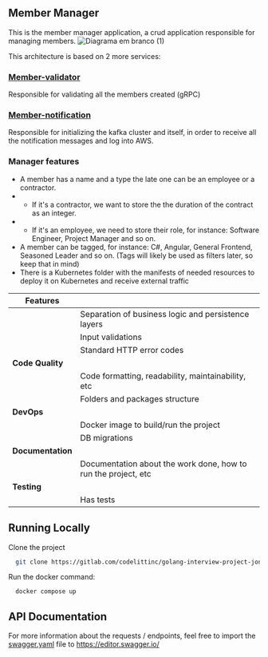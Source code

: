 ## Member Manager

This is the member manager application, a crud application responsible for managing members.
![Diagrama em branco (1)](https://github.com/mourajj/go-full-crud/assets/27701706/07a52fc6-57df-4024-9209-856bf99b03a7)

This architecture is based on 2 more services:

### [Member-validator](https://github.com/mourajj/member-validator)  
Responsible for validating all the members created (gRPC)

### [Member-notification](https://github.com/mourajj/member-notification)
Responsible for initializing the kafka cluster and itself, in order to receive all the notification messages and log into AWS.

### Manager features
- A member has a name and a type the late one can be an employee or a contractor.
- - If it's a contractor, we want to store the the duration of the contract as an integer.
- - If it's an employee, we need to store their role, for instance: Software Engineer, Project Manager and so on.
- A member can be tagged, for instance: C#, Angular, General Frontend, Seasoned Leader and so on. (Tags will likely be used as filters later, so keep that in mind)
- There is a Kubernetes folder with the manifests of needed resources to deploy it on Kubernetes and receive external traffic


| Features     |                                                                |
|-------------------|----------------------------------------------------------------|
|                   | Separation of business logic and persistence layers            |
|                   | Input validations                                              |
|                   | Standard HTTP error codes                                      |
| **Code Quality**  |                                                                |
|                   | Code formatting, readability, maintainability, etc             |
|                   | Folders and packages structure                                 |
| **DevOps**        |                                                                |
|                   | Docker image to build/run the project                          |
|                   | DB migrations                                                  |
| **Documentation** |                                                                |
|                   | Documentation about the work done, how to run the project, etc |
| **Testing**       |                                                                |
|                   | Has tests                                                      |


## Running Locally

Clone the project

```bash
  git clone https://gitlab.com/codelittinc/golang-interview-project-jonathan-henrique.git
```

Run the docker command:

```bash
  docker compose up
```
## API Documentation

For more information about the requests / endpoints, feel free to import the [swagger.yaml](https://gitlab.com/codelittinc/golang-interview-project-jonathan-henrique/-/blob/dev/documentation/swagger.yaml) file to https://editor.swagger.io/
